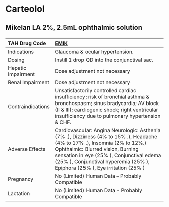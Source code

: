 # Carteolol

## Mikelan LA 2%, 2.5mL ophthalmic solution

##### 

| TAH Drug Code      | [EMIK](https://www.tahsda.org.tw/drugs/hissearch.php?drug_code=EMIK)                                                                                                                                                                                                                     |
|:-------------------|:-----------------------------------------------------------------------------------------------------------------------------------------------------------------------------------------------------------------------------------------------------------------------------------------|
| Indications        | Glaucoma & ocular hypertension.                                                                                                                                                                                                                                                          |
| Dosing             | Instill 1 drop QD into the conjunctival sac.                                                                                                                                                                                                                                             |
| Hepatic Impairment | Dose adjustment not necessary                                                                                                                                                                                                                                                            |
| Renal Impairment   | Dose adjustment not necessary                                                                                                                                                                                                                                                            |
| Contraindications  | Unsatisfactorily controlled cardiac insufficiency; risk of bronchial asthma & bronchospasm; sinus bradycardia; AV block (II & III); cardiogenic shock; right ventricular insufficiency due to pulmonary hypertension & CHF.                                                              |
| Adverse Effects    | Cardiovascular: Angina Neurologic: Asthenia (7% .), Dizziness (4% to 15% .), Headache (4% to 17% .), Insomnia (2% to 12%.) Ophthalmic: Blurred vision, Burning sensation in eye (25% ), Conjunctival edema (25% ), Conjunctival hyperemia (25% ), Epiphora (25% ), Eye irritation (25% ) |
| Pregnancy          | No (Limited) Human Data – Probably Compatible                                                                                                                                                                                                                                            |
| Lactation          | No (Limited) Human Data - Probably Compatible                                                                                                                                                                                                                                            |

